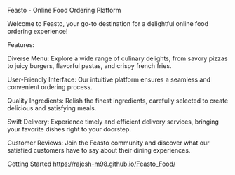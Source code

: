 Feasto - Online Food Ordering Platform

Welcome to Feasto, your go-to destination for a delightful online food ordering experience!

Features:

Diverse Menu: Explore a wide range of culinary delights, from savory pizzas to juicy burgers, flavorful pastas, and crispy french fries.

User-Friendly Interface: Our intuitive platform ensures a seamless and convenient ordering process.

Quality Ingredients: Relish the finest ingredients, carefully selected to create delicious and satisfying meals.

Swift Delivery: Experience timely and efficient delivery services, bringing your favorite dishes right to your doorstep.

Customer Reviews: Join the Feasto community and discover what our satisfied customers have to say about their dining experiences.

Getting Started
https://rajesh-m98.github.io/Feasto_Food/
